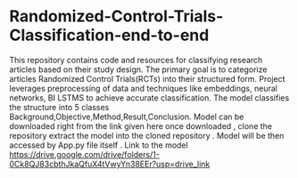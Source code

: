 # Randomized-Control-Trials-Classification-end-to-end
This repository contains code and resources for classifying research articles based on their study design. The primary goal is to categorize articles  Randomized Control Trials(RCTs) into their structured form.  Project leverages preprocessing of data and techniques like embeddings, neural networks, BI LSTMS to achieve accurate classification.
The model classifies the structure into 5 classes Background,Objective,Method,Result,Conclusion.
Model can be downloaded right from the link given here once downloaded , clone the repository extract the model into the cloned repository .
Model will be then accessed by App.py file itself .
Link to the model https://drive.google.com/drive/folders/1-0Ck8QJ83cbthJkaQfuX4tVwyYn38EEr?usp=drive_link
